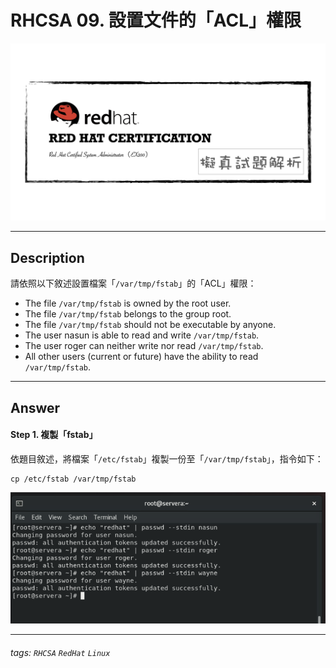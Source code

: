 # RHCSA 09. 設置文件的「ACL」權限

![](https://github.com/rickbsr/Certification-RedHat-RHCSA/blob/main/pics/redhat-rhcsa.png?raw=true)

---

## Description

請依照以下敘述設置檔案「`/var/tmp/fstab`」的「ACL」權限：

- The file `/var/tmp/fstab` is owned by the root user.
- The file `/var/tmp/fstab` belongs to the group root.
- The file `/var/tmp/fstab` should not be executable by anyone.
- The user nasun is able to read and write `/var/tmp/fstab`.
- The user roger can neither write nor read `/var/tmp/fstab`.
- All other users (current or future) have the ability to read `/var/tmp/fstab`.

---

## Answer

#### Step 1. 複製「fstab」

依題目敘述，將檔案「`/etc/fstab`」複製一份至「`/var/tmp/fstab`」，指令如下：

```shell
cp /etc/fstab /var/tmp/fstab
```

![](https://github.com/rickbsr/Certification-RedHat-RHCSA/blob/main/pics/q04_ch_pwd.png?raw=true)

---

###### tags: `RHCSA` `RedHat` `Linux`